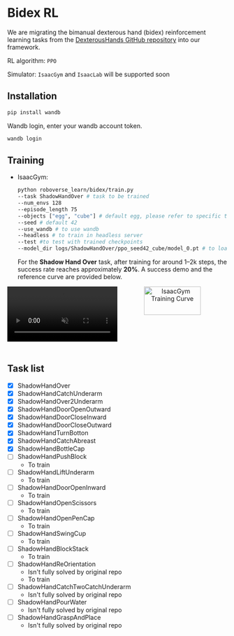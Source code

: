 # Bidex RL

We are migrating the bimanual dexterous hand (bidex) reinforcement learning tasks from the [DexterousHands GitHub repository](https://github.com/PKU-MARL/DexterousHands) into our framework.

RL algorithm: `PPO`

Simulator: `IsaacGym` and `IsaacLab` will be supported soon

## Installation

```bash
pip install wandb
```

Wandb login, enter your wandb account token.

```bash
wandb login
```

## Training

- IsaacGym:

    ```bash
    python roboverse_learn/bidex/train.py
    --task ShadowHandOver # task to be trained
    --num_envs 128
    --episode_length 75
    --objects ["egg", "cube"] # default egg, please refer to specific task configuration for objects supported
    --seed # default 42
    --use_wandb # to use wandb
    --headless # to train in headless server
    --test #to test with trained checkpoints
    --model_dir logs/ShadowHandOver/ppo_seed42_cube/model_0.pt # to load and continue training or test with trained checkpoints
    ```
    For the **Shadow Hand Over** task, after training for around 1–2k steps, the success rate reaches approximately **20%**. A success demo and the reference curve are provided below.
<div style="display: flex; flex-wrap: wrap; justify-content: space-between; gap: 10px;">
    <div style="display: flex; justify-content: space-between; width: 100%; margin-bottom: 20px;">
        <div style="width: 68%; text-align: center;">
            <video width="100%" autoplay loop muted playsinline>
                <source src="https://roboverse.wiki/_static/standard_output/bidex_rl/shadow_hand_over_demo.mp4" type="video/mp4" alt="IsaacGym Success Demo" style="width: 88%;">
            </video>
            <!-- <p style="margin-top: 5px;">Isaac Gym</p> -->
        </div>
        <div style="width: 68%; text-align: center;">
            <img src="https://roboverse.wiki/_static/standard_output/bidex_rl/shadow_hand_over_isaacgym_curve.png" alt="IsaacGym Training Curve" style="width: 72%;">
            <!-- <p style="margin-top: 5px;">Isaac Lab</p> -->
        </div>
    </div>
</div>

## Task list

- [x]  ShadowHandOver
- [x]  ShadowHandCatchUnderarm
- [x]  ShadowHandOver2Underarm
- [x]  ShadowHandDoorOpenOutward
- [x]  ShadowHandDoorCloseInward
- [x]  ShadowHandDoorCloseOutward
- [x]  ShadowHandTurnBotton
- [x]  ShadowHandCatchAbreast
- [x]  ShadowHandBottleCap
- [ ]  ShadowHandPushBlock
    - To train
- [ ]  ShadowHandLiftUnderarm
    - To train
- [ ]  ShadowHandDoorOpenInward
    - To train
- [ ]  ShadowHandOpenScissors
    - To train
- [ ]  ShadowHandOpenPenCap
    - To train
- [ ]  ShadowHandSwingCup
    - To train
- [ ]  ShadowHandBlockStack
    - To train
- [ ]  ShadowHandReOrientation
    - Isn't fully solved by original repo
    - To train
- [ ]  ShadowHandCatchTwoCatchUnderarm
    - Isn't fully solved by original repo
- [ ]  ShadowHandPourWater
    - Isn't fully solved by original repo
- [ ]  ShadowHandGraspAndPlace
    - Isn't fully solved by original repo
